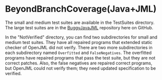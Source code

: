 # BeyondBranchCoverage(Java+JML)


The small and medium test suites are available in the TestSuites directory.  The large test suites are in the [BuggyJavaJML](https://github.com/Amirfarhad-Nilizadeh/BuggyJavaJML) repository here on GitHub.

In the "NotVerified" directory, you can find two subdirectories for small and medium test suites. They have all repaired programs that extended static checker of OpenJML did not verify. There are two more subdirectories in each subdirectory named `Overfitted` and `FalseNegatives`. The overfitted programs have repaired programs that pass the test suite, but they are not correct patches. Also, the false negatives are repaired correct programs, but OpenJML could not verify them; they need updated specification to be verified.  
